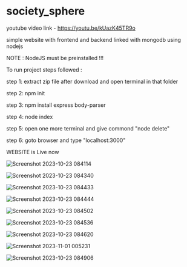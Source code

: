 # society_sphere
youtube video link - 
https://youtu.be/kUazK45TR9o

simple website with frontend and backend linked with mongodb using nodejs

NOTE : NodeJS must be preinstalled !!!

To run project steps followed :

step 1: extract zip file after download and open terminal in that folder 

step 2: npm init

step 3: npm install express body-parser

step 4: node index

step 5: open one more terminal and give commond "node delete"

step 6: goto browser and type "localhost:3000"

WEBSITE is Live now

![Screenshot 2023-10-23 084114](https://github.com/Tejas9523/society_sphere/assets/112255875/2549418d-bae1-4b14-9ef7-3119de58e58a)

![Screenshot 2023-10-23 084340](https://github.com/Tejas9523/society_sphere/assets/112255875/9f322125-4e51-4b83-b9b9-4ced146c8072)

![Screenshot 2023-10-23 084433](https://github.com/Tejas9523/society_sphere/assets/112255875/622d49e7-486d-41b8-9ef3-fb5d0ddd11d5)

![Screenshot 2023-10-23 084444](https://github.com/Tejas9523/society_sphere/assets/112255875/b932df33-13f8-40ff-ab9c-72692de7706e)

![Screenshot 2023-10-23 084502](https://github.com/Tejas9523/society_sphere/assets/112255875/548887a0-d7c6-4c4b-89ae-a1adbeaa478a)

![Screenshot 2023-10-23 084536](https://github.com/Tejas9523/society_sphere/assets/112255875/8ea93bca-019a-4272-878d-68474ef078d7)

![Screenshot 2023-10-23 084620](https://github.com/Tejas9523/society_sphere/assets/112255875/4cd4302c-6122-406c-819c-04d896a0b6de)

![Screenshot 2023-11-01 005231](https://github.com/Tejas9523/society_sphere/assets/112255875/57c5cef9-09c2-49c5-9cb4-c333f6cfe6ee)

![Screenshot 2023-10-23 084906](https://github.com/Tejas9523/society_sphere/assets/112255875/8ad35621-09ae-4f92-bc6c-bf2ef518ee3f)
